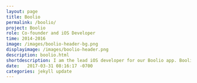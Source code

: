 ```yaml
---
layout: page
title: Boolio
permalink: /boolio/
project: Boolio
role: Co-founder and iOS Developer
time: 2014-2016
image: /images/boolio-header-bg.png
displayimage: /images/boolio-header.png
description: boolio.html
shortdescription: I am the lead iOS developer for our Boolio app. Boolio is an app for social questions.
date:   2017-03-31 08:16:17 -0700
categories: jekyll update
---
```

